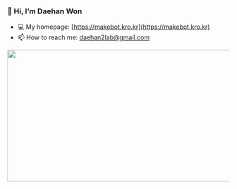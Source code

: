 ### 👋 Hi, I’m Daehan Won

- 💻 My homepage: [https://makebot.kro.kr](https://makebot.kro.kr)
- 📫 How to reach me: [daehan2lab@gmail.com](daehan2lab@gmail.com)
  
<a href="https://github.com/devxb/gitanimals">
<img
  src="https://render.gitanimals.org/farms/DaehanWon"
  width="600"
  height="300"
/>
</a>
